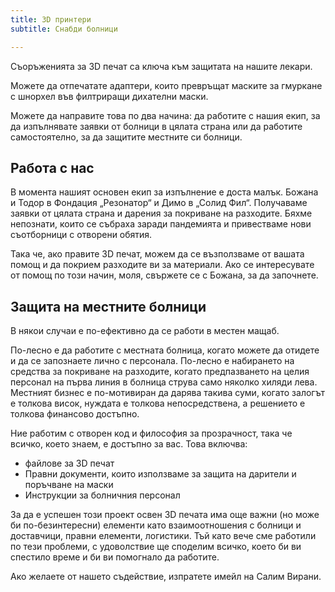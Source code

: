 ```yaml
---
title: 3D принтери
subtitle: Снабди болници

---
```

Съоръженията за 3D печат са ключа към защитата на нашите лекари.

Можете да отпечатате адаптери, които превръщат маските за гмуркане с шнорхел във филтриращи дихателни маски.

Можете да направите това по два начина: да работите с нашия екип, за да изпълнявате заявки от болници в цялата страна или да работите самостоятелно, за да защитите местните си болници.

## Работа с нас

В момента нашият основен екип за изпълнение е доста малък. Божана и Тодор в Фондация „Резонатор“ и Димо в „Солид Фил“. Получаваме заявки от цялата страна и дарения за покриване на разходите. Бяхме непознати, които се събраха заради пандемията и привестваме нови съотборници с отворени обятия.

Така че, ако правите 3D печат, можем да се възползваме от вашата помощ и да покрием разходите ви за материали. Ако се интересувате от помощ по този начин, моля, свържете се с Божана, за да започнете.

## Защита на местните болници

В някои случаи е по-ефективно да се работи в местен мащаб.

По-лесно е да работите с местната болница, когато можете да отидете и да се запознаете лично с персонала. По-лесно е набирането на средства за покриване на разходите, когато предпазването на целия персонал на първа линия в болница струва само няколко хиляди лева. Местният бизнес е по-мотивиран да дарява такива суми, когато залогът е толкова висок, нуждата е толкова непосредствена, a решението е толкова финансово достъпно.

Ние работим с отворен код и философия за прозрачност, така че всичко, което знаем, е достъпно за вас. Това включва:

* файлове за 3D печат
* Правни документи, които използваме за защита на дарители и поръчване на маски
* Инструкции за болничния персонал

За да е успешен този проект освен 3D печата има още важни (но може би по-безинтересни) елементи като взаимоотношения с болници и доставчици, правни елементи, логистики. Тъй като вече сме работили по тези проблеми, с удоволствие ще споделим всичко, което би ви спестило време и би ви помогнало да работите.

Ако желаете от нашето съдействие, изпратете имейл на Салим Вирани.